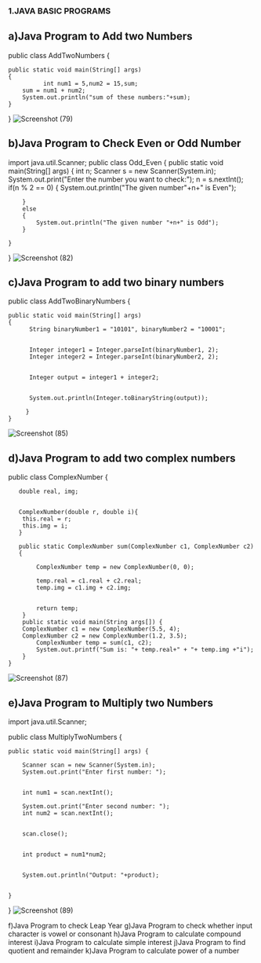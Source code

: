 ###  1.JAVA BASIC PROGRAMS
##   a)Java Program to Add two Numbers
  
 public class AddTwoNumbers {

	public static void main(String[] args)
	{
              int num1 = 5,num2 = 15,sum;
		sum = num1 + num2;
		System.out.println("sum of these numbers:"+sum);
	}
 }
![Screenshot (79)](https://user-images.githubusercontent.com/69143912/121499446-06069100-c9fb-11eb-8b2a-194699d3c2b7.png)


  ##  b)Java Program to Check Even or Odd Number

import java.util.Scanner;
public class Odd_Even
{
  public static void main(String[] args)
	{
		int n;
		Scanner s = new Scanner(System.in);
		System.out.print("Enter the number you want to check:");
        n = s.nextInt();
        if(n % 2 == 0)
        {
        	System.out.println("The given number"+n+" is Even");
        	
        }
        else
        {
        	System.out.println("The given number "+n+" is Odd");
        }
	
	}
	
}
![Screenshot (82)](https://user-images.githubusercontent.com/69143912/121501438-e1131d80-c9fc-11eb-8439-fade7c462620.png)


  ##  c)Java Program to add two binary numbers


  public class AddTwoBinaryNumbers 
{

	public static void main(String[] args)
	{
		  String binaryNumber1 = "10101", binaryNumber2 = "10001";

		   
		  Integer integer1 = Integer.parseInt(binaryNumber1, 2);
		  Integer integer2 = Integer.parseInt(binaryNumber2, 2);

		  
		  Integer output = integer1 + integer2;
		  
		  
		  System.out.println(Integer.toBinaryString(output));

		 }
	}
![Screenshot (85)](https://user-images.githubusercontent.com/69143912/121504428-a19a0080-c9ff-11eb-89b4-790c76ece12e.png)


##  d)Java Program to add two complex numbers


public class ComplexNumber {
	
	   double real, img;
		
	   
	   ComplexNumber(double r, double i){
		this.real = r;
		this.img = i;
	   }
		
	   public static ComplexNumber sum(ComplexNumber c1, ComplexNumber c2)
	   {
		
	        ComplexNumber temp = new ComplexNumber(0, 0);

	        temp.real = c1.real + c2.real;
	        temp.img = c1.img + c2.img;
	        
	        
	        return temp;
	    }
	    public static void main(String args[]) {
		ComplexNumber c1 = new ComplexNumber(5.5, 4);
		ComplexNumber c2 = new ComplexNumber(1.2, 3.5);
	        ComplexNumber temp = sum(c1, c2);
	        System.out.printf("Sum is: "+ temp.real+" + "+ temp.img +"i");
	    }
	}

![Screenshot (87)](https://user-images.githubusercontent.com/69143912/121505817-c773d500-ca00-11eb-8865-5e0834af7a57.png)

 ## e)Java Program to Multiply two Numbers
 import java.util.Scanner;


public class MultiplyTwoNumbers {

	public static void main(String[] args) {
		
        Scanner scan = new Scanner(System.in);
        System.out.print("Enter first number: ");

        
        int num1 = scan.nextInt();
        
        System.out.print("Enter second number: ");
        int num2 = scan.nextInt();

        
        scan.close();
        
        
        int product = num1*num2;
        
        
        System.out.println("Output: "+product);


	}

}
![Screenshot (89)](https://user-images.githubusercontent.com/69143912/121506520-6ac4ea00-ca01-11eb-910f-6c70e7f44ffb.png)


















f)Java Program to check Leap Year
g)Java Program to check whether input character is vowel or consonant
h)Java Program to calculate compound interest
i)Java Program to calculate simple interest
j)Java Program to find quotient and remainder
k)Java Program to calculate power of a number




